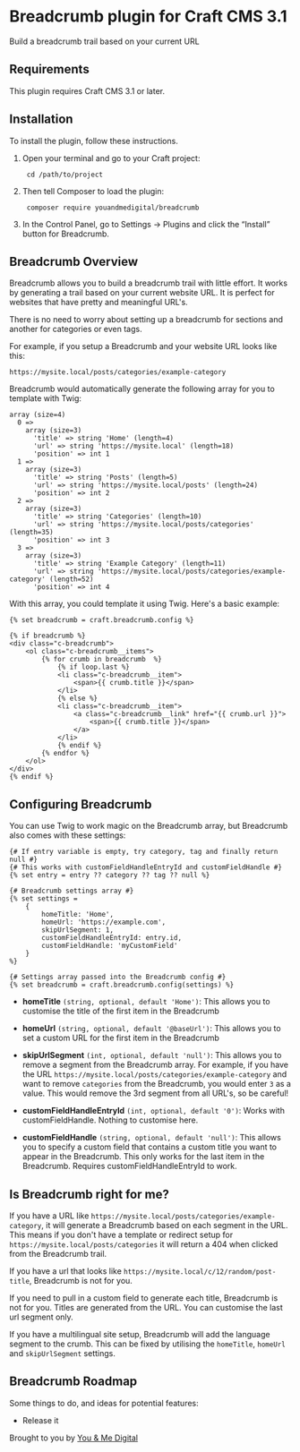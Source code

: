 # Breadcrumb plugin for Craft CMS 3.1

Build a breadcrumb trail based on your current URL

## Requirements

This plugin requires Craft CMS 3.1 or later.

## Installation

To install the plugin, follow these instructions.

1. Open your terminal and go to your Craft project:

        cd /path/to/project

2. Then tell Composer to load the plugin:

        composer require youandmedigital/breadcrumb

3. In the Control Panel, go to Settings → Plugins and click the “Install” button for Breadcrumb.

## Breadcrumb Overview

Breadcrumb allows you to build a breadcrumb trail with little effort. It works by generating a trail based on your current website URL. It is perfect for websites that have pretty and meaningful URL's.

There is no need to worry about setting up a breadcrumb for sections and another for categories or even tags.

For example, if you setup a Breadcrumb and your website URL looks like this:
```
https://mysite.local/posts/categories/example-category
```

Breadcrumb would automatically generate the following array for you to template with Twig:
```
array (size=4)
  0 =>
    array (size=3)
      'title' => string 'Home' (length=4)
      'url' => string 'https://mysite.local' (length=18)
      'position' => int 1
  1 =>
    array (size=3)
      'title' => string 'Posts' (length=5)
      'url' => string 'https://mysite.local/posts' (length=24)
      'position' => int 2
  2 =>
    array (size=3)
      'title' => string 'Categories' (length=10)
      'url' => string 'https://mysite.local/posts/categories' (length=35)
      'position' => int 3
  3 =>
    array (size=3)
      'title' => string 'Example Category' (length=11)
      'url' => string 'https://mysite.local/posts/categories/example-category' (length=52)
      'position' => int 4
```

With this array, you could template it using Twig. Here's a basic example:

```
{% set breadcrumb = craft.breadcrumb.config %}

{% if breadcrumb %}
<div class="c-breadcrumb">
    <ol class="c-breadcrumb__items">
        {% for crumb in breadcrumb  %}
            {% if loop.last %}
            <li class="c-breadcrumb__item">
                <span>{{ crumb.title }}</span>
            </li>
            {% else %}
            <li class="c-breadcrumb__item">
                <a class="c-breadcrumb__link" href="{{ crumb.url }}">
                    <span>{{ crumb.title }}</span>
                </a>
            </li>
            {% endif %}
        {% endfor %}
    </ol>
</div>
{% endif %}
```

## Configuring Breadcrumb

You can use Twig to work magic on the Breadcrumb array, but Breadcrumb also comes with these settings:

```
{# If entry variable is empty, try category, tag and finally return null #}
{# This works with customFieldHandleEntryId and customFieldHandle #}
{% set entry = entry ?? category ?? tag ?? null %}

{# Breadcrumb settings array #}
{% set settings =
    {
        homeTitle: 'Home',
        homeUrl: 'https://example.com',
        skipUrlSegment: 1,
        customFieldHandleEntryId: entry.id,
        customFieldHandle: 'myCustomField'
    }
%}

{# Settings array passed into the Breadcrumb config #}
{% set breadcrumb = craft.breadcrumb.config(settings) %}
```
- **homeTitle** `(string, optional, default 'Home')`: This allows you to customise the title of the first item in the Breadcrumb

- **homeUrl** `(string, optional, default '@baseUrl')`: This allows you to set a custom URL for the first item in the Breadcrumb

- **skipUrlSegment** `(int, optional, default 'null')`: This allows you to remove a segment from the Breadcrumb array. For example, if you have the URL `https://mysite.local/posts/categories/example-category` and want to remove `categories` from the Breadcrumb, you would enter `3` as a value. This would remove the 3rd segment from all URL's, so be careful!

- **customFieldHandleEntryId** `(int, optional, default '0')`: Works with customFieldHandle. Nothing to customise here.

- **customFieldHandle** `(string, optional, default 'null')`: This allows you to specify a custom field that contains a custom title you want to appear in the Breadcrumb. This only works for the last item in the Breadcrumb. Requires customFieldHandleEntryId to work.

## Is Breadcrumb right for me?

If you have a URL like `https://mysite.local/posts/categories/example-category`, it will generate a Breadcrumb based on each segment in the URL. This means if you don't have a template or redirect setup for `https://mysite.local/posts/categories` it will return a 404 when clicked from the Breadcrumb trail.

If you have a url that looks like `https://mysite.local/c/12/random/post-title`, Breadcrumb is not for you.

If you need to pull in a custom field to generate each title, Breadcrumb is not for you. Titles are generated from the URL. You can customise the last url segment only.

If you have a multilingual site setup, Breadcrumb will add the language segment to the crumb. This can be fixed by utilising the `homeTitle`, `homeUrl` and `skipUrlSegment` settings.


## Breadcrumb Roadmap

Some things to do, and ideas for potential features:

* Release it

Brought to you by [You & Me Digital](https://youandme.digital)
